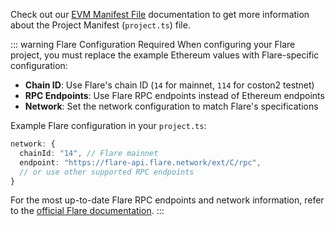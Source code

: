 Check out our [EVM Manifest File](../../build/manifest/chain-specific/ethereum.md) documentation to get more information about the Project Manifest (`project.ts`) file.

::: warning Flare Configuration Required
When configuring your Flare project, you must replace the example Ethereum values with Flare-specific configuration:

- **Chain ID**: Use Flare's chain ID (`14` for mainnet, `114` for coston2 testnet)
- **RPC Endpoints**: Use Flare RPC endpoints instead of Ethereum endpoints
- **Network**: Set the network configuration to match Flare's specifications

Example Flare configuration in your `project.ts`:
```ts
network: {
  chainId: "14", // Flare mainnet
  endpoint: "https://flare-api.flare.network/ext/C/rpc",
  // or use other supported RPC endpoints
}
```

For the most up-to-date Flare RPC endpoints and network information, refer to the [official Flare documentation](https://docs.flare.network/reference/flare-rpc-endpoints/).
:::
